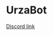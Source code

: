 # UrzaBot
[Discord link](https://discord.com/oauth2/authorize?client_id=724042550859530300&scope=bot&permissions=537193536)
